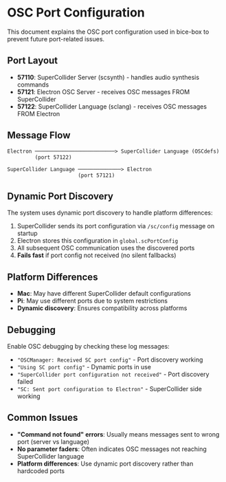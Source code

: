 # OSC Port Configuration

This document explains the OSC port configuration used in bice-box to prevent future port-related issues.

## Port Layout

- **57110**: SuperCollider Server (scsynth) - handles audio synthesis commands
- **57121**: Electron OSC Server - receives OSC messages FROM SuperCollider  
- **57122**: SuperCollider Language (sclang) - receives OSC messages FROM Electron

## Message Flow

```
Electron ──────────────────────────> SuperCollider Language (OSCdefs)
         (port 57122)                 
         
SuperCollider Language ──────────────> Electron  
                       (port 57121)
```

## Dynamic Port Discovery

The system uses dynamic port discovery to handle platform differences:

1. SuperCollider sends its port configuration via `/sc/config` message on startup
2. Electron stores this configuration in `global.scPortConfig`
3. All subsequent OSC communication uses the discovered ports
4. **Fails fast** if port config not received (no silent fallbacks)

## Platform Differences

- **Mac**: May have different SuperCollider default configurations
- **Pi**: May use different ports due to system restrictions
- **Dynamic discovery**: Ensures compatibility across platforms

## Debugging

Enable OSC debugging by checking these log messages:

- `"OSCManager: Received SC port config"` - Port discovery working
- `"Using SC port config"` - Dynamic ports in use  
- `"SuperCollider port configuration not received"` - Port discovery failed
- `"SC: Sent port configuration to Electron"` - SuperCollider side working

## Common Issues

- **"Command not found" errors**: Usually means messages sent to wrong port (server vs language)
- **No parameter faders**: Often indicates OSC messages not reaching SuperCollider language
- **Platform differences**: Use dynamic port discovery rather than hardcoded ports 